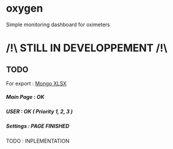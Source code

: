 # oxygen
Simple monitoring dashboard for oximeters

# /!\ STILL IN DEVELOPPEMENT /!\

## TODO

For export : [Mongo XLSX](https://github.com/Moblox/mongo-xlsx)

##### Main Page : OK

##### USER : OK ( Priority 1, 2, 3 )

##### Settings : PAGE FINISHED 
TODO : INPLEMENTATION